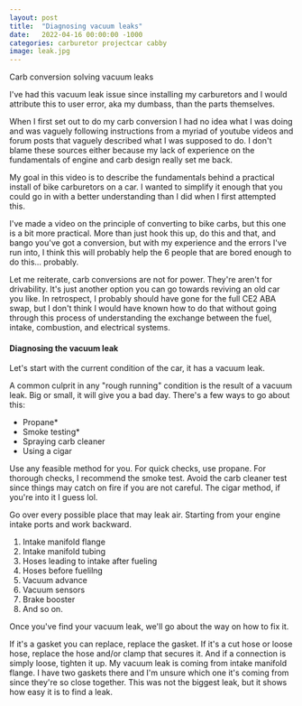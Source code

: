 ```yaml
---
layout: post
title:  "Diagnosing vacuum leaks"
date:   2022-04-16 00:00:00 -1000
categories: carburetor projectcar cabby
image: leak.jpg
---
```


Carb conversion solving vacuum leaks

I've had this vacuum leak issue since installing my carburetors and I would attribute this to user error, aka my dumbass, than the parts themselves.

When I first set out to do my carb conversion I had no idea what I was doing and was vaguely following instructions from a myriad of youtube videos and forum posts that vaguely described what I was supposed to do. I don't blame these sources either because my lack of experience on the fundamentals of engine and carb design really set me back.

My goal in this video is to describe the fundamentals behind a practical install of bike carburetors on a car. I wanted to simplify it enough that you could go in with a better understanding than I did when I first attempted this. 

I've made a video on the principle of converting to bike carbs, but this one is a bit more practical. More than just hook this up, do this and that, and bango you've got a conversion, but with my experience and the errors I've run into, I think this will probably help the 6 people that are bored enough to do this... probably. 

Let me reiterate, carb conversions are not for power. They're aren't for drivability. It's just another option you can go towards reviving an old car you like. In retrospect, I probably should have gone for the full CE2 ABA swap, but I don't think I would have known how to do that without going through this process of understanding the exchange between the fuel, intake, combustion, and electrical systems.

#### Diagnosing the vacuum leak

Let's start with the current condition of the car, it has a vacuum leak.

A common culprit in any "rough running" condition is the result of a vacuum leak. Big or small, it will give you a bad day. There's a few ways to go about this:

- Propane*
- Smoke testing*
- Spraying carb cleaner
- Using a cigar

Use any feasible method for you. For quick checks, use propane. For thorough checks, I recommend the smoke test. Avoid the carb cleaner test since things may catch on fire if you are not careful. The cigar method, if you're into it I guess lol.

Go over every possible place that may leak air. Starting from your engine intake ports and work backward.
1. Intake manifold flange
2. Intake manifold tubing
3. Hoses leading to intake after fueling
4. Hoses before fuelilng
5. Vacuum advance
6. Vacuum sensors
7. Brake booster
8. And so on.

Once you've find your vacuum leak, we'll go about the way on how to fix it.

If it's a gasket you can replace, replace the gasket. If it's a cut hose or loose hose, replace the hose and/or clamp that secures it. And if a connection is simply loose, tighten it up. My vacuum leak is coming from intake manifold flange. I have two gaskets there and I'm unsure which one it's coming from since they're so close together.  This was not the biggest leak, but it shows how easy it is to find a leak.